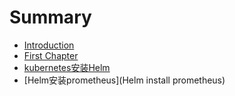 # Summary

* [Introduction](README.md)
* [First Chapter](chapter1.md)
* [kubernetes安装Helm](kubernetes-install-Helm.md)
* [Helm安装prometheus](Helm install prometheus)

